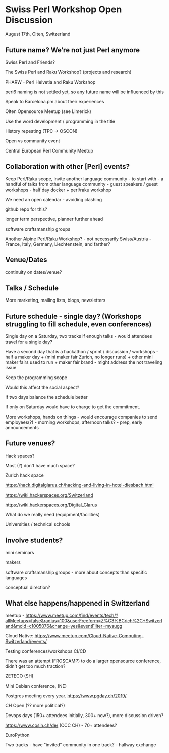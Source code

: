 # Swiss Perl Workshop Open Discussion

August 17th, Olten, Switzerland


## Future name? We’re not just Perl anymore

Swiss Perl and Friends?

The Swiss Perl and Raku Workshop? (projects and research)

PHARW - Perl Helvetia and Raku Workshop

perl6 naming is not settled yet, so any future name will be influenced by this

Speak to Barcelona.pm about their experiences

Olten Opensource Meetup (see Limerick)

Use the word development / programming in the title

History repeating (TPC -> OSCON)

Open vs community event

Central European Perl Community Meetup

## Collaboration with other [Perl] events?

Keep Perl/Raku scope, invite another language community
	- to start with
	- a handful of talks from other language community
	- guest speakers / guest workshops
	- half day docker + perl/raku workshop

We need an open calendar - avoiding clashing

github repo for this?

longer term perspective, planner further ahead

software craftsmanship groups

Another Alpine Perl/Raku Workshop?
	- not necessarily Swiss/Austria
	- France, Italy, Germany, Liechtenstein, and farther?

## Venue/Dates

continuity on dates/venue?

## Talks / Schedule

More marketing, mailing lists, blogs, newsletters

## Future schedule - single day? (Workshops struggling to fill schedule, even conferences)

Single day on a Saturday, two tracks if enough talks - would attendees travel for a single day?

Have a second day that is a hackathon / sprint / discussion / workshops
	- half a maker day
		+ (mini maker fair Zurich, no longer runs)
		+ other mini maker fairs used to run
		+ maker fair brand
	- might address the not traveling issue

Keep the programming scope

Would this affect the social aspect?

If two days balance the schedule better

If only on Saturday would have to charge to get the commitment.

More workshops, hands on things - would encourage companies to send employees(?)
	- morning workshops, afternoon talks?
	- prep, early announcements

## Future venues?

Hack spaces?

Most (?) don't have much space?

Zurich hack space

https://hack.digitalglarus.ch/hacking-and-living-in-hotel-diesbach.html

https://wiki.hackerspaces.org/Switzerland

https://wiki.hackerspaces.org/Digital_Glarus

What do we really need (equipment/facilities)

Universities / technical schools

## Involve students?

mini seminars

makers

software craftsmanship groups - more about concepts than specific languages

conceptual direction?

## What else happens/happened in Switzerland

meetup - https://www.meetup.com/find/events/tech/?allMeetups=false&radius=100&userFreeform=Z%C3%BCrich%2C+Switzerland&mcId=c1005076&change=yes&eventFilter=mysugg

Cloud Native: https://www.meetup.com/Cloud-Native-Computing-Switzerland/events/

Testing conferences/workshops CI/CD

There was an attempt (FROSCAMP) to do a larger opensource conference, didn't get too much traction?

ZETECO (SH)

Mini Debian conference, (NE)

Postgres meeting every year. https://www.pgday.ch/2019/

CH Open (?? more political?)

Devops days (150+ attendees initially, 300+ now?), more discussion driven?

https://www.cosin.ch/de/ (CCC CH) - 70+ attendees?

EuroPython

Two tracks
	- have "invited" community in one track?
	- hallway exchange

